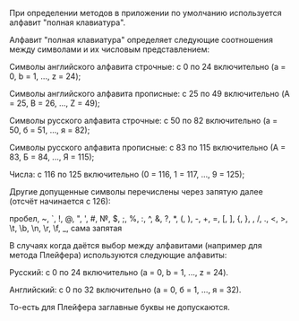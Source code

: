 При определении методов в приложении по умолчанию используется алфавит "полная клавиатура".

Алфавит "полная клавиатура" определяет следующие соотношения между символами и их числовым представлением:

Символы английского алфавита строчные: с 0 по 24 включительно (a = 0, b = 1, ..., z = 24);

Символы английского алфавита прописные: с 25 по 49 включительно (A = 25, B = 26, ..., Z = 49);

Символы русского алфавита строчные: с 50 по 82 включительно (а = 50, б = 51, ..., я = 82);

Символы русского алфавита прописные: с 83 по 115 включительно (А = 83, Б = 84, ..., Я = 115);

Числа: с 116 по 125 включительно (0 = 116, 1 = 117, ..., 9 = 125);

Другие допущенные символы перечислены через запятую далее (отсчёт начинается с 126):

пробел, ~, `, !, @, ", ', #, №, $, ;, %, :, ^, &, ?, *, (, ), -, +, =, [, ], {, }, \, /, ., <, >, \t, \b, \n, \r, \f, _, сама запятая

В случаях когда даётся выбор между алфавитами (например для метода Плейфера) используются следующие алфавиты:

Русский: с 0 по 24 включительно (a = 0, b = 1, ..., z = 24).

Английский: с 0 по 32 включительно (а = 0, б = 1, ..., я = 32).

То-есть для Плейфера заглавные буквы не допускаются.
